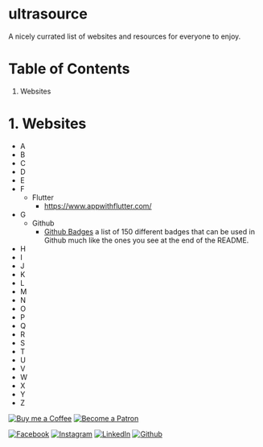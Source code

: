 # ultrasource
A nicely currated list of websites and resources for everyone to enjoy.

# Table of Contents

1. Websites

# 1. Websites
  - A
  - B
  - C
  - D
  - E
  - F
    - Flutter
      - https://www.appwithflutter.com/
  - G
    - Github
      - [Github Badges](https://dev.to/envoy_/150-badges-for-github-pnk) a list of 150 different badges that can be used in Github much like the ones you see at the end of the README.
  - H
  - I
  - J
  - K
  - L
  - M
  - N
  - O
  - P
  - Q
  - R
  - S
  - T
  - U
  - V
  - W
  - X
  - Y
  - Z
    

[![Buy me a Coffee](https://www.buymeacoffee.com/assets/img/custom_images/orange_img.png)](https://www.buymeacoffee.com/ultracoolbru)
[![Become a Patron](https://img.shields.io/badge/Patreon-F96854?style=for-the-badge&logo=patreon&logoColor=white)](https://www.patreon.com/ultracoolbru)

[![Facebook](https://img.shields.io/badge/Facebook-1877F2?style=for-the-badge&logo=facebook&logoColor=white)](https://www.faceboook.com/ultracoolplayground)
[![Instagram](https://img.shields.io/badge/Instagram-E4405F?style=for-the-badge&logo=instagram&logoColor=white)](https://www.instagram.com/ultracoolbru)
[![LinkedIn](https://img.shields.io/badge/LinkedIn-0077B5?style=for-the-badge&logo=linkedin&logoColor=white)](https://www.linkedin.com/in/ultracoolbru)
[![Github](https://img.shields.io/badge/GitHub-100000?style=for-the-badge&logo=github&logoColor=white)](https://github.com/ultracoolbru)
